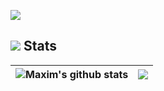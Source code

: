 ![](https://hits.seeyoufarm.com/api/count/incr/badge.svg?url=https://github.com/clownless/&title=Profile%20Views)


## ![](https://rf0x3d.su/maybe_assets/statistics_outline_28.svg) Stats

| <img align="center" src="https://github-readme-stats.vercel.app/api?username=erruqie&show_icons=true&include_all_commits=true&theme=buefy&hide_border=true" alt="Maxim's github stats" /> | <img align="center" src="https://github-readme-stats.vercel.app/api/wakatime/?username=clownless&layout=compact&theme=buefy&hide_border=true" /> |
| ------------- | ------------- |

